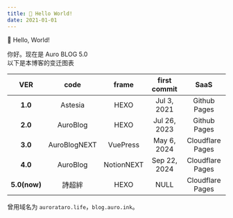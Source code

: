 ```yaml
---
title: 👏 Hello World!
date: 2021-01-01
---
```


👏 Hello, World!

你好。现在是 Auro BLOG 5.0  
以下是本博客的变迁图表

| VER | code|frame|first commit|SaaS|
|:-:|:-:|:-:|:-:|:-:|
|**1.0**|Astesia|HEXO|Jul 3, 2021|Github Pages|
|**2.0**|AuroBlog|HEXO|Jul 26, 2023|Github Pages|
|**3.0**|AuroBlogNEXT|VuePress|May 6, 2024|Cloudflare Pages|
|**4.0**|AuroBlog|NotionNEXT|Sep 22, 2024|Cloudflare Pages|
|**5.0(now)**|詩超絆|HEXO|NULL|Cloudflare Pages|

曾用域名为 `aurorataro.life`，`blog.auro.ink`。
